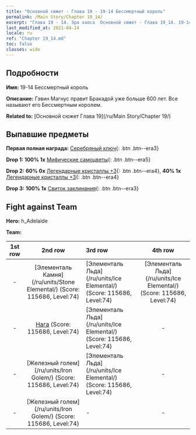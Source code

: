```yaml
---
title: "Основной сюжет - Глава 19 - 19-14 Бессмертный король"
permalink: /Main Story/Chapter 19_14/
excerpt: "Глава 19 - 14. Эра хаоса  Основной сюжет - Глава 19_14. 19-14 Бессмертный король"
last_modified_at: 2021-04-14
locale: ru
ref: "Chapter 19_14.md"
toc: false
classes: wide
---
```


## Подробности

 **Имя:** 19-14 Бессмертный король

 **Описание:** Гэвин Магнус правит Бракадой уже больше 600 лет. Все называют его Бессмертным королем.

 **Related to:** [Основной сюжет Глава 19](/ru/Main Story/Chapter 19/)

## Выпавшие предметы

 **Первая полная награда:** [Серебряный ключ](/ru/Items/con_693/){: .btn .btn--era3}

 **Drop 1:** **100% 1x** [Мифические самоцветы](/ru/Items/mat_65/){: .btn .btn--era5}

 **Drop 2:** **60% 0x** [Легендарные кристаллы +3](/ru/Items/mat_59/){: .btn .btn--era4}, **40% 1x** [Легендарные кристаллы +3](/ru/Items/mat_59/){: .btn .btn--era4}

 **Drop 3:** **100% 1x** [Свиток заклинания](/ru/Items/con_694/){: .btn .btn--era3}


## Fight against Team
 **Hero:** h_Adelaide

 **Team:**


  | 1st row | 2nd row | 3rd row | 4th row |
  |:----:|:----:|:----|:----:|
  | - | [Элементаль Камня](/ru/units/Stone Elemental/) (Score: 115686, Level:74)  | [Элементаль Льда](/ru/units/Ice Elemental/) (Score: 115686, Level:74)  | [Элементаль Льда](/ru/units/Ice Elemental/) (Score: 115686, Level:74)  |
  | - | [Нага](/ru/units/Naga/) (Score: 115686, Level:74)  | [Элементаль Льда](/ru/units/Ice Elemental/) (Score: 115686, Level:74)  | - |
  | - | [Железный голем](/ru/units/Iron Golem/) (Score: 115686, Level:74)  | [Элементаль Льда](/ru/units/Ice Elemental/) (Score: 115686, Level:74)  | - |
  | - | [Железный голем](/ru/units/Iron Golem/) (Score: 115686, Level:74)  | - | - |


